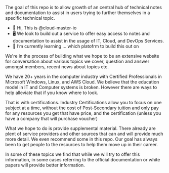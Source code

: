 
The goal of this repo is to allow growth of an central hub of technical notes and documentation to assist in users trying to further themselves in a specific technical topic.  


- 👋 Hi, This is @cloud-master-io
- 🖥️ We look to build out a service to offer easy access to notes and documentation to assist in the usage of IT, Cloud, and DevOps Services.
- 📖 I’m currently learning ... which platofrm to build this out on

We're in the process of building what we hope to be an extensive website for conversation about various topics we cover, question and answer amongst members, recent news about topics etc.

We have 20+ years in the computer industry with Certified Professionals in Microsoft Windows, Linux, and AWS Cloud.  We believe that the education model in IT and Computer systems is broken.  However there are ways to help alleviate that if you know where to look.  

That is with certifications.  Industry Certifications allow you to focus on one subject at a time, without the cost of Post-Secondary tuition and only pay for any resources you get that have price, and the certification (unless you have a company that will purchase voucher)

What we hope to do is provide supplemental material.  There already are plent of service providers and other sources that can and will provide much more detail.  We even recommend some in this repo.  Our goal has always been to get people to the resources to help them move up in their career.  

In some of these topics we find that while we will try to offer this information, in some cases referring to the official documentation or white papers will provide better information.


<!---
cloud-master-io/cloud-master-io is a ✨ special ✨ repository because its `README.md` (this file) appears on your GitHub profile.
You can click the Preview link to take a look at your changes.
--->


